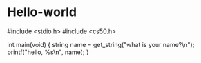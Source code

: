 # Hello-world

#include <stdio.h>
#include <cs50.h>

int main(void)
{
    string name = get_string("what is your name?\n");
    printf("hello, %s\n", name);
}
